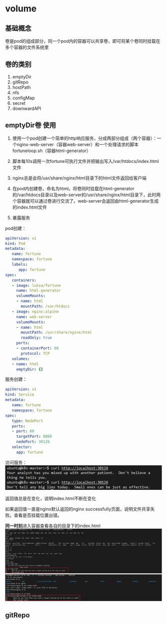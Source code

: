 # volume

## 基础概念

卷是pod的组成部分，同一个pod内的容器可以共享卷，即可将某个卷同时挂载在多个容器的文件系统里

## 卷的类别

1. emptyDir
2. gitRepo
3. hostPath
4. nfs
5. configMap
6. secret
7. downwardAPI

## emptyDir卷 使用

1. 使用一个pod创建一个简单的http响应服务，分成两部分组成（两个容器）：一个nginx-web-server（容器web-server）和一个处理请求的脚本fortuneloop.sh（容器html-generator）

2. 脚本每10s调用一次fortune可执行文件并把输出写入/var/htdocs/index.html文件

3. nginx总是会将/usr/share/nginx/html目录下的html文件返回给客户端

4. 在pod内创建卷，命名为html。将卷同时挂载在html-generator的/var/htdocs目录以及web-server的/usr/share/nginx/html目录下，此时两个容器就可以通过卷进行交流了。web-server会返回由html-generator生成的index.html文件

5. 暴露服务

pod创建：
```yaml
apiVersion: v1
kind: Pod
metadata:
   name: fortune
   namespace: fortune
   labels:
      app: fortune
spec:
   containers:
   - image: luksa/fortune
     name: html-generator
     volumeMounts:
     - name: html
       mountPath: /var/htdocs
   - image: nginx:alpine
     name: web-server
     volumeMounts:
     - name: html
       mountPath: /usr/share/nginx/html
       readOnly: true
     ports:
     - containerPort: 80
       protocol: TCP
   volumes:
   - name: html
     emptyDir: {}
```

服务创建：
```yaml
apiVersion: v1
kind: Service
metadata:
   name: fortune
   namespace: fortune
spec:
   type: NodePort
   ports:
   - port: 80
     targetPort: 8080
     nodePort: 30126
   selector:
     app: fortune
```

访问服务：
![Alt text](image/image59.png)

返回值总是在变化，说明index.html不断在变化

如果返回值一直是nginx默认返回的nginx successfully页面，说明文件共享失败。查看是否挂载位置出错。

**同一时刻**进入容器查看各自的目录下的index.html
![Alt text](image/image60.png)
![Alt text](image/image61.png)

## gitRepo